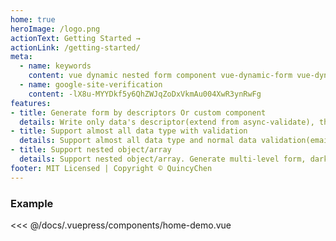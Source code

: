 ```yaml
---
home: true
heroImage: /logo.png
actionText: Getting Started →
actionLink: /getting-started/
meta:
  - name: keywords
    content: vue dynamic nested form component vue-dynamic-form vue-dynamic-form-component
  - name: google-site-verification
    content: -lX8u-MYYDkf5y6QhZWJqZoDxVkmAu004XwR3ynRwFg
features:
- title: Generate form by descriptors Or custom component
  details: Write only data's descriptor(extend from async-validate), then automatically generate form(use element-ui)
- title: Support almost all data type with validation
  details: Support almost all data type and normal data validation(email, url, ... etc)
- title: Support nested object/array
  details: Support nested object/array. Generate multi-level form, darken child form's background automatically
footer: MIT Licensed | Copyright © QuincyChen
---
```




### Example

<code-demo name="home-demo" :collapse="false"></code-demo>

<<< @/docs/.vuepress/components/home-demo.vue

